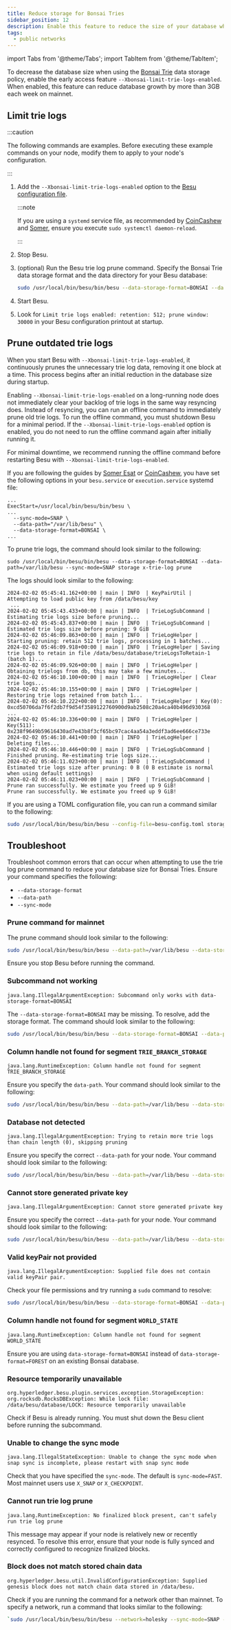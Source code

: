 ```yaml
---
title: Reduce storage for Bonsai Tries
sidebar_position: 12
description: Enable this feature to reduce the size of your database when using Bonsai Tries
tags:
  - public networks
---
```


import Tabs from '@theme/Tabs';
import TabItem from '@theme/TabItem';

To decrease the database size when using the [Bonsai Trie](../concepts/data-storage-formats#bonsai-tries) data storage policy, enable the early access feature `--Xbonsai-limit-trie-logs-enabled`. 
When enabled, this feature can reduce database growth by more than 3GB each week on mainnet.

## Limit trie logs

:::caution

The following commands are examples. Before executing these example commands on your node, modify them to apply to your node's configuration.

:::

1. Add the `--Xbonsai-limit-trie-logs-enabled` option to the [Besu configuration file](use-configuration-file).
   
    :::note
    
    If you are using a `systemd` service file, as recommended by [CoinCashew](https://www.coincashew.com/coins/overview-eth/guide-or-how-to-setup-a-validator-on-eth2-mainnet/part-i-installation/step-3-installing-execution-client/besu) 
    and [Somer](https://someresat.medium.com/guide-to-staking-on-ethereum-ubuntu-teku-f09ecd9ef2ee), ensure you execute `sudo systemctl daemon-reload`.
    
    :::
   
1. Stop Besu.
1. (optional) Run the Besu trie log prune command. Specify the Bonsai Trie data storage format and the data directory for your Besu database:
    ```bash
    sudo /usr/local/bin/besu/bin/besu --data-storage-format=BONSAI --data-path=/var/lib/besu --sync-mode=X_SNAP storage x-trie-log prune
    ```
1. Start Besu.
1. Look for `Limit trie logs enabled: retention: 512; prune window: 30000` in your Besu configuration printout at startup.

## Prune outdated trie logs

When you start Besu with `--Xbonsai-limit-trie-logs-enabled`, it continuously prunes the unnecessary trie log data, removing it one block at a time.
This process begins after an initial reduction in the database size during startup.

Enabling `--Xbonsai-limit-trie-logs-enabled` on a long-running node does not immediately clear your backlog of trie logs in the same way resyncing does. 
Instead of resyncing, you can run an offline command to immediately prune old trie logs. 
To run the offline command, you must shutdown Besu for a minimal period. 
If the `--Xbonsai-limit-trie-logs-enabled` option is enabled, you do not need to run the offline command again after initially running it.

For minimal downtime, we recommend running the offline command before restarting Besu with `--Xbonsai-limit-trie-logs-enabled`.

If you are following the guides by [Somer Esat](https://someresat.medium.com/guide-to-staking-on-ethereum-ubuntu-teku-f09ecd9ef2ee) or [CoinCashew](https://www.coincashew.com/coins/overview-eth/guide-or-how-to-setup-a-validator-on-eth2-mainnet/part-i-installation/step-3-installing-execution-client/besu), you have set the following options in your `besu.service` or `execution.service` systemd file:

```
...
ExecStart=/usr/local/bin/besu/bin/besu \
...
  --sync-mode=SNAP \
  --data-path="/var/lib/besu" \
  --data-storage-format=BONSAI \
...
```
To prune trie logs, the command should look similar to the following:

```
sudo /usr/local/bin/besu/bin/besu --data-storage-format=BONSAI --data-path=/var/lib/besu --sync-mode=SNAP storage x-trie-log prune
```

The logs should look similar to the following:

```
2024-02-02 05:45:41.162+00:00 | main | INFO  | KeyPairUtil | Attempting to load public key from /data/besu/key
 ...
2024-02-02 05:45:43.433+00:00 | main | INFO  | TrieLogSubCommand | Estimating trie logs size before pruning...
2024-02-02 05:45:43.837+00:00 | main | INFO  | TrieLogSubCommand | Estimated trie logs size before pruning: 9 GiB
2024-02-02 05:46:09.863+00:00 | main | INFO  | TrieLogHelper | Starting pruning: retain 512 trie logs, processing in 1 batches...
2024-02-02 05:46:09.918+00:00 | main | INFO  | TrieLogHelper | Saving trie logs to retain in file /data/besu/database/trieLogsToRetain-1 (batch 1)...
2024-02-02 05:46:09.926+00:00 | main | INFO  | TrieLogHelper | Obtaining trielogs from db, this may take a few minutes...
2024-02-02 05:46:10.100+00:00 | main | INFO  | TrieLogHelper | Clear trie logs...
2024-02-02 05:46:10.155+00:00 | main | INFO  | TrieLogHelper | Restoring trie logs retained from batch 1...
2024-02-02 05:46:10.222+00:00 | main | INFO  | TrieLogHelper | Key(0): 0xcd50706da7f6f2db7f9d54f3589122760900d9ab2508c20a4ca40b496d930368
... 
2024-02-02 05:46:10.336+00:00 | main | INFO  | TrieLogHelper | Key(511): 0x238f9649b59616430ad7e43b8f3cf65bc97cac4aa54a3eddf3ad6ee666ce733e
2024-02-02 05:46:10.441+00:00 | main | INFO  | TrieLogHelper | Deleting files...
2024-02-02 05:46:10.446+00:00 | main | INFO  | TrieLogSubCommand | Finished pruning. Re-estimating trie logs size...
2024-02-02 05:46:11.023+00:00 | main | INFO  | TrieLogSubCommand | Estimated trie logs size after pruning: 0 B (0 B estimate is normal when using default settings)
2024-02-02 05:46:11.023+00:00 | main | INFO  | TrieLogSubCommand | Prune ran successfully. We estimate you freed up 9 GiB!
Prune ran successfully. We estimate you freed up 9 GiB!
```

If you are using a TOML configuration file, you can run a command similar to the following:

```bash
sudo /usr/local/bin/besu/bin/besu --config-file=besu-config.toml storage x-trie-log prune
```
## Troubleshoot

Troubleshoot common errors that can occur when attempting to use the trie log prune command to reduce your database size for Bonsai Tries. Ensure your command specifies the following:

- `--data-storage-format`
- `--data-path`
- `--sync-mode`

### Prune command for mainnet

The prune command should look similar to the following:

```bash
sudo /usr/local/bin/besu/bin/besu --data-path=/var/lib/besu --data-storage-format=BONSAI --sync-mode=SNAP storage x-trie-log prune
```

Ensure you stop Besu before running the command.

###  Subcommand not working

`java.lang.IllegalArgumentException: Subcommand only works with data-storage-format=BONSAI`

The `--data-storage-format=BONSAI` may be missing. To resolve, add the storage format. The command should look similar to the following:

```bash title="Specify data storage format"
sudo /usr/local/bin/besu/bin/besu --data-storage-format=BONSAI --data-path=/var/lib/besu --sync-mode=SNAP storage x-trie-log prune
```

### Column handle not found for segment `TRIE_BRANCH_STORAGE`

`java.lang.RuntimeException: Column handle not found for segment TRIE_BRANCH_STORAGE`

Ensure you specify the `data-path`. Your command should look similar to the following:

```bash
sudo /usr/local/bin/besu/bin/besu --data-path=/var/lib/besu --data-storage-format=BONSAI --sync-mode=SNAP storage x-trie-log prune
```

### Database not detected

`java.lang.IllegalArgumentException: Trying to retain more trie logs than chain length (0), skipping pruning`

Ensure you specify the correct `--data-path` for your node. Your command should look similar to the following:

```bash
sudo /usr/local/bin/besu/bin/besu --data-path=/var/lib/besu --data-storage-format=BONSAI --sync-mode=SNAP storage x-trie-log prune
```

### Cannot store generated private key

`java.lang.IllegalArgumentException: Cannot store generated private key`

Ensure you specify the correct `--data-path` for your node. Your command should look similar to the following:

```bash
sudo /usr/local/bin/besu/bin/besu --data-path=/var/lib/besu --data-storage-format=BONSAI --sync-mode=SNAP storage x-trie-log prune
```

### Valid keyPair not provided

`java.lang.IllegalArgumentException: Supplied file does not contain valid keyPair pair.`

Check your file permissions and try running a `sudo` command to resolve:

```bash
sudo /usr/local/bin/besu/bin/besu --data-storage-format=BONSAI --data-path=/var/lib/besu storage --sync-mode=SNAP x-trie-log prune
```

### Column handle not found for segment `WORLD_STATE`

`java.lang.RuntimeException: Column handle not found for segment WORLD_STATE`

Ensure you are using `data-storage-format=BONSAI` instead of `data-storage-format=FOREST` on an existing Bonsai database.

### Resource temporarily unavailable

`org.hyperledger.besu.plugin.services.exception.StorageException: org.rocksdb.RocksDBException: While lock file: /data/besu/database/LOCK: Resource temporarily unavailable`

Check if Besu is already running. You must shut down the Besu client before running the subcommand.

### Unable to change the sync mode

`java.lang.IllegalStateException: Unable to change the sync mode when snap sync is incomplete, please restart with snap sync mode`

Check that you have specified the `sync-mode`. The default is `sync-mode=FAST`. Most mainnet users use `X_SNAP` or `X_CHECKPOINT`. 

### Cannot run trie log prune

`java.lang.RuntimeException: No finalized block present, can't safely run trie log prune`

This message may appear if your node is relatively new or recently resynced. To resolve this error, ensure that your node is fully synced and correctly configured to recognize finalized blocks.

### Block does not match stored chain data

`org.hyperledger.besu.util.InvalidConfigurationException: Supplied genesis block does not match chain data stored in /data/besu.`

Check if you are running the command for a network other than mainnet. To specify a network, run a command that looks similar to the following:

```bash
`sudo /usr/local/bin/besu/bin/besu --network=holesky --sync-mode=SNAP --data-storage-format=BONSAI --data-path=/var/lib/besu storage x-trie-log prune`
```
